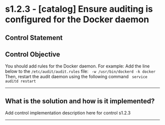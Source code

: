 # s1.2.3 - \[catalog\] Ensure auditing is configured for the Docker daemon

## Control Statement

## Control Objective

You should add rules for the Docker daemon.    For example:    Add the line below to the `/etc/audit/audit.rules` file:  ```  -w /usr/bin/dockerd -k docker  ```    Then, restart the audit daemon using the following command    ```  service auditd restart  ```

______________________________________________________________________

## What is the solution and how is it implemented?

Add control implementation description here for control s1.2.3

______________________________________________________________________
